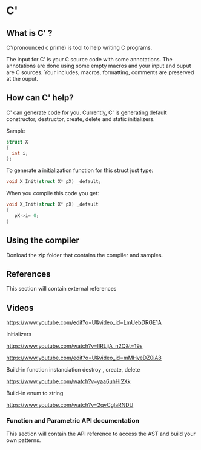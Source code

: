 # C'

## What is C' ?
C'(pronounced c prime) is tool to help writing C programs.

The input for C' is your C source code with some annotations. 
The annotations are done using some empty macros and your input and 
ouput are C sources. Your includes, macros, formatting, comments 
are preserved at the ouput.


## How can C' help?
C' can generate code for you.
Currently, C' is generating default constructor, destructor, create, delete and static initializers.

Sample
```c
struct X
{
  int i;
};
```
To generate a initialization function for this struct just type:

```c
void X_Init(struct X* pX) _default;
```
When you compile this code you get:
```c
void X_Init(struct X* pX) _default
{
   pX->i= 0;
}
```

## Using the compiler
Donload the zip folder that contains the compiler and samples.

## References
This section will contain external references

## Videos



https://www.youtube.com/edit?o=U&video_id=LmUebDRGE1A

Initializers

https://www.youtube.com/watch?v=lIRLijA_n2Q&t=19s

https://www.youtube.com/edit?o=U&video_id=mMHyeDZ0iA8

Build-in function instanciation destroy , create, delete

https://www.youtube.com/watch?v=yaa6uhHi2Xk

Build-in enum to string

https://www.youtube.com/watch?v=2qvCglaRNDU

### Function and Parametric API documentation
This section will contain the API reference to access the AST and build your own patterns.



